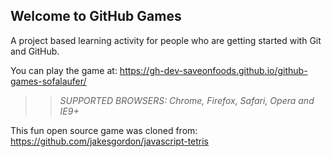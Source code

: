 ## Welcome to GitHub Games

A project based learning activity for people who are getting started with Git and GitHub.

You can play the game at: https://gh-dev-saveonfoods.github.io/github-games-sofalaufer/

> > _*SUPPORTED BROWSERS*: Chrome, Firefox, Safari, Opera and IE9+_

This fun open source game was cloned from: https://github.com/jakesgordon/javascript-tetris
